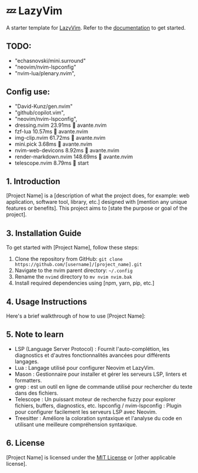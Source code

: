 # 💤 LazyVim

A starter template for [LazyVim](https://github.com/LazyVim/LazyVim).
Refer to the [documentation](https://lazyvim.github.io/installation) to get started.

## TODO:
- "echasnovski/mini.surround"
- "neovim/nvim-lspconfig"
- "nvim-lua/plenary.nvim",


## Config use:
- "David-Kunz/gen.nvim"
- "github/copilot.vim",
- "neovim/nvim-lspconfig",
- dressing.nvim 23.91ms  avante.nvim
- fzf-lua 10.57ms  avante.nvim
- img-clip.nvim 61.72ms  avante.nvim
- mini.pick 3.68ms  avante.nvim
- nvim-web-devicons 8.92ms  avante.nvim
- render-markdown.nvim 148.69ms  avante.nvim
- telescope.nvim 8.79ms  start



## 1. Introduction
[Project Name] is a [description of what the project does, for example: web application, software tool, library, etc.] designed with [mention any unique features or benefits]. This project aims to [state the purpose or goal of the project].


## 3. Installation Guide
To get started with [Project Name], follow these steps:

1. Clone the repository from GitHub: `git clone https://github.com/[username]/[project_name].git`
2. Navigate to the nvim parent directory: `~/.config`
3. Rename the `nvimd` directory to `mv nvim nvim.bak`
3. Install required dependencies using [npm, yarn, pip, etc.]


## 4. Usage Instructions
Here's a brief walkthrough of how to use [Project Name]:

## 5. Note to learn
- LSP (Language Server Protocol) : Fournit l'auto-complétion, les diagnostics et d'autres fonctionnalités avancées pour différents langages.
- Lua : Langage utilisé pour configurer Neovim et LazyVim.
- Mason : Gestionnaire pour installer et gérer les serveurs LSP, linters et formatters.
- grep : est un outil en ligne de commande utilisé pour rechercher du texte dans des fichiers.
- Telescope : Un puissant moteur de recherche fuzzy pour explorer fichiers, buffers, diagnostics, etc.
lspconfig / nvim-lspconfig : Plugin pour configurer facilement les serveurs LSP avec Neovim.
- Treesitter : Améliore la coloration syntaxique et l'analyse du code en utilisant une meilleure compréhension syntaxique.

## 6. License
[Project Name] is licensed under the [MIT License](https://github.com/[username]/[project_name]/blob/master/LICENSE) or [other applicable license].

